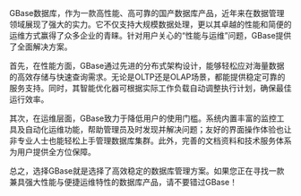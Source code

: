 GBase数据库，作为一款高性能、高可靠的国产数据库产品，近年来在数据管理领域展现了强大的实力。它不仅支持大规模数据处理，更以其卓越的性能和简便的运维方式赢得了众多企业的青睐。针对用户关心的“性能与运维”问题，GBase提供了全面解决方案。

首先，在性能方面，GBase通过先进的分布式架构设计，能够轻松应对海量数据的高效存储与快速查询需求。无论是OLTP还是OLAP场景，都能提供稳定可靠的服务支持。同时，其智能优化器可根据实际工作负载自动调整执行计划，确保最佳运行效率。

其次，在运维层面，GBase致力于降低用户的使用门槛。系统内置丰富的监控工具及自动化运维功能，帮助管理员及时发现并解决问题；友好的界面操作体验也让非专业人士也能轻松上手管理数据库集群。此外，完善的文档资料和技术服务体系为用户提供全方位保障。

总之，选择GBase就是选择了高效稳定的数据库管理方案。如果您正在寻找一款兼具强大性能与便捷运维特性的数据库产品，请不要错过GBase！